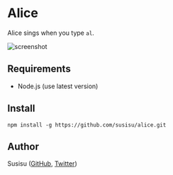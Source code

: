 # Alice
Alice sings when you type `al`.

![screenshot](https://github.com/susisu/alice/wiki/images/al.gif)

## Requirements
* Node.js (use latest version)

## Install
``` shell
npm install -g https://github.com/susisu/alice.git
```

## Author
Susisu ([GitHub](https://github.com/susisu), [Twitter](https://twitter.com/susisu2413))
